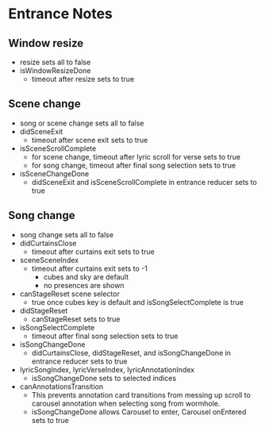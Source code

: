 # Entrance Notes

## Window resize
* resize sets all to false
* isWindowResizeDone
    * timeout after resize sets to true

## Scene change
* song or scene change sets all to false
* didSceneExit
    * timeout after scene exit sets to true
* isSceneScrollComplete
    * for scene change, timeout after lyric scroll for verse sets to true
    * for song change, timeout after final song selection sets to true
* isSceneChangeDone
    * didSceneExit and isSceneScrollComplete in entrance reducer sets to true

## Song change
* song change sets all to false
* didCurtainsClose
    * timeout after curtains exit sets to true
* sceneSceneIndex
    * timeout after curtains exit sets to -1
        * cubes and sky are default
        * no presences are shown
* canStageReset scene selector
    * true once cubes key is default and isSongSelectComplete is true
* didStageReset
    * canStageReset sets to true
* isSongSelectComplete
    * timeout after final song selection sets to true
* isSongChangeDone
    * didCurtainsClose, didStageReset, and isSongChangeDone in entrance reducer sets to true
* lyricSongIndex, lyricVerseIndex, lyricAnnotationIndex
    * isSongChangeDone sets to selected indices
* canAnnotationsTransition
    * This prevents annotation card transitions from messing up scroll to carousel annotation when selecting song from wormhole.
    * isSongChangeDone allows Carousel to enter, Carousel onEntered sets to true